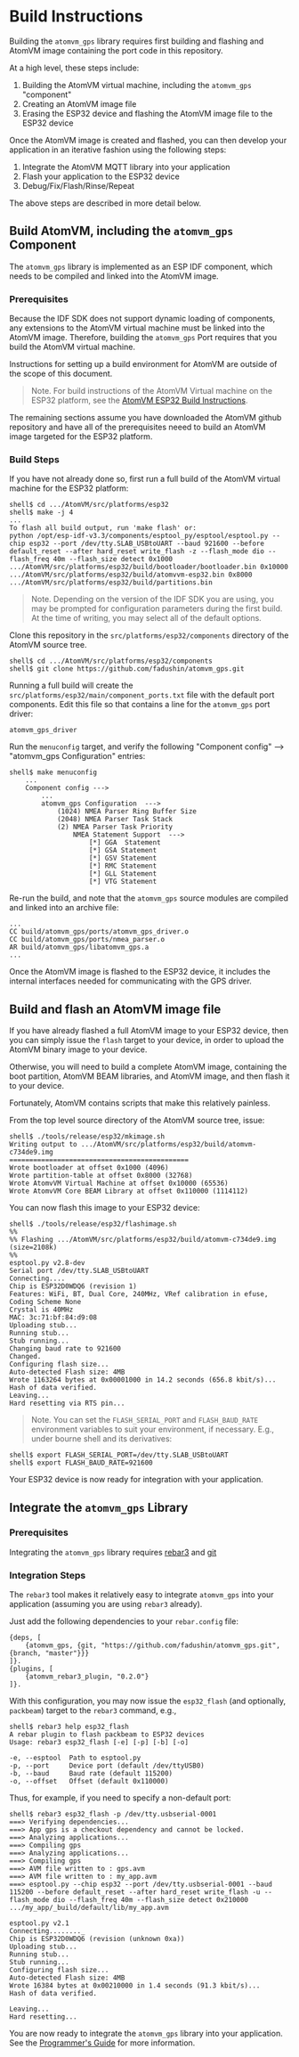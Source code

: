 # Build Instructions

Building the `atomvm_gps` library requires first building and flashing and AtomVM image containing the port code in this repository.

At a high level, these steps include:

1. Building the AtomVM virtual machine, including the `atomvm_gps` "component"
1. Creating an AtomVM image file
1. Erasing the ESP32 device and flashing the AtomVM image file to the ESP32 device

Once the AtomVM image is created and flashed, you can then develop your application in an iterative fashion using the following steps:

1. Integrate the AtomVM MQTT library into your application
1. Flash your application to the ESP32 device
1. Debug/Fix/Flash/Rinse/Repeat

The above steps are described in more detail below.

## Build AtomVM, including the `atomvm_gps` Component

The `atomvm_gps` library is implemented as an ESP IDF component, which needs to be compiled and linked into the AtomVM image.

### Prerequisites

Because the IDF SDK does not support dynamic loading of components, any extensions to the AtomVM virtual machine must be linked into the AtomVM image.  Therefore, building the `atomvm_gps` Port requires that you build the AtomVM virtual machine.

Instructions for setting up a build environment for AtomVM are outside of the scope of this document.

> Note. For build instructions of the AtomVM Virtual machine on the ESP32 platform, see the [AtomVM ESP32 Build Instructions](https://github.com/bettio/AtomVM/blob/master/README.ESP32.Md#building-atomvm-for-esp32).

The remaining sections assume you have downloaded the AtomVM github repository and have all of the prerequisites neeed to build an AtomVM image targeted for the ESP32 platform.

### Build Steps

If you have not already done so, first run a full build of the AtomVM virtual machine for the ESP32 platform:

    shell$ cd .../AtomVM/src/platforms/esp32
    shell$ make -j 4
    ...
    To flash all build output, run 'make flash' or:
    python /opt/esp-idf-v3.3/components/esptool_py/esptool/esptool.py --chip esp32 --port /dev/tty.SLAB_USBtoUART --baud 921600 --before default_reset --after hard_reset write_flash -z --flash_mode dio --flash_freq 40m --flash_size detect 0x1000 .../AtomVM/src/platforms/esp32/build/bootloader/bootloader.bin 0x10000 .../AtomVM/src/platforms/esp32/build/atomvvm-esp32.bin 0x8000 .../AtomVM/src/platforms/esp32/build/partitions.bin

> Note.  Depending on the version of the IDF SDK you are using, you may be prompted for configuration parameters during the first build.  At the time of writing, you may select all of the default options.

Clone this repository in the `src/platforms/esp32/components` directory of the AtomVM source tree.

    shell$ cd .../AtomVM/src/platforms/esp32/components
    shell$ git clone https://github.com/fadushin/atomvm_gps.git

Running a full build will create the `src/platforms/esp32/main/component_ports.txt` file with the default port components.  Edit this file so that contains a line for the `atomvm_gps` port driver:

    atomvm_gps_driver

Run the `menuconfig` target, and verify the following "Component config" --> "atomvm_gps Configuration" entries:

    shell$ make menuconfig
        ...
        Component config --->
            ...
            atomvm_gps Configuration  --->
                (1024) NMEA Parser Ring Buffer Size
                (2048) NMEA Parser Task Stack
                (2) NMEA Parser Task Priority
                    NMEA Statement Support  --->
                        [*] GGA  Statement
                        [*] GSA Statement
                        [*] GSV Statement
                        [*] RMC Statement
                        [*] GLL Statement
                        [*] VTG Statement

Re-run the build, and note that the `atomvm_gps` source modules are compiled and linked into an archive file:

    ...
    CC build/atomvm_gps/ports/atomvm_gps_driver.o
    CC build/atomvm_gps/ports/nmea_parser.o
    AR build/atomvm_gps/libatomvm_gps.a
    ...

Once the AtomVM image is flashed to the ESP32 device, it includes the internal interfaces needed for communicating with the GPS driver.

## Build and flash an AtomVM image file

If you have already flashed a full AtomVM image to your ESP32 device, then you can simply issue the `flash` target to your device, in order to upload the AtomVM binary image to your device.

Otherwise, you will need to build a complete AtomVM image, containing the boot partition, AtomVM BEAM libraries, and AtomVM image, and then flash it to your device.

Fortunately, AtomVM contains scripts that make this relatively painless.

From the top level source directory of the AtomVM source tree, issue:

    shell$ ./tools/release/esp32/mkimage.sh
    Writing output to .../AtomVM/src/platforms/esp32/build/atomvm-c734de9.img
    =============================================
    Wrote bootloader at offset 0x1000 (4096)
    Wrote partition-table at offset 0x8000 (32768)
    Wrote AtomvVM Virtual Machine at offset 0x10000 (65536)
    Wrote AtomvVM Core BEAM Library at offset 0x110000 (1114112)

You can now flash this image to your ESP32 device:

    shell$ ./tools/release/esp32/flashimage.sh
    %%
    %% Flashing .../AtomVM/src/platforms/esp32/build/atomvm-c734de9.img (size=2108k)
    %%
    esptool.py v2.8-dev
    Serial port /dev/tty.SLAB_USBtoUART
    Connecting....
    Chip is ESP32D0WDQ6 (revision 1)
    Features: WiFi, BT, Dual Core, 240MHz, VRef calibration in efuse, Coding Scheme None
    Crystal is 40MHz
    MAC: 3c:71:bf:84:d9:08
    Uploading stub...
    Running stub...
    Stub running...
    Changing baud rate to 921600
    Changed.
    Configuring flash size...
    Auto-detected Flash size: 4MB
    Wrote 1163264 bytes at 0x00001000 in 14.2 seconds (656.8 kbit/s)...
    Hash of data verified.
    Leaving...
    Hard resetting via RTS pin...

> Note.  You can set the `FLASH_SERIAL_PORT` and `FLASH_BAUD_RATE` environment variables to suit your environment, if necessary.  E.g., under bourne shell and its derivatives:

    shell$ export FLASH_SERIAL_PORT=/dev/tty.SLAB_USBtoUART
    shell$ export FLASH_BAUD_RATE=921600

Your ESP32 device is now ready for integration with your application.

## Integrate the `atomvm_gps` Library

### Prerequisites

Integrating the `atomvm_gps` library requires [rebar3](https://www.rebar3.org) and [git](https://git-scm.com)

### Integration Steps

The `rebar3` tool makes it relatively easy to integrate `atomvm_gps` into your application (assuming you are using `rebar3` already).

Just add the following dependencies to your `rebar.config` file:

    {deps, [
        {atomvm_gps, {git, "https://github.com/fadushin/atomvm_gps.git", {branch, "master"}}}
    ]}.
    {plugins, [
        {atomvm_rebar3_plugin, "0.2.0"}
    ]}.

With this configuration, you may now issue the `esp32_flash` (and optionally, `packbeam`) target to the `rebar3` command, e.g.,

    shell$ rebar3 help esp32_flash
    A rebar plugin to flash packbeam to ESP32 devices
    Usage: rebar3 esp32_flash [-e] [-p] [-b] [-o]

    -e, --esptool  Path to esptool.py
    -p, --port     Device port (default /dev/ttyUSB0)
    -b, --baud     Baud rate (default 115200)
    -o, --offset   Offset (default 0x110000)

Thus, for example, if you need to specify a non-default port:

    shell$ rebar3 esp32_flash -p /dev/tty.usbserial-0001
    ===> Verifying dependencies...
    ===> App gps is a checkout dependency and cannot be locked.
    ===> Analyzing applications...
    ===> Compiling gps
    ===> Analyzing applications...
    ===> Compiling gps
    ===> AVM file written to : gps.avm
    ===> AVM file written to : my_app.avm
    ===> esptool.py --chip esp32 --port /dev/tty.usbserial-0001 --baud 115200 --before default_reset --after hard_reset write_flash -u --flash_mode dio --flash_freq 40m --flash_size detect 0x210000 .../my_app/_build/default/lib/my_app.avm

    esptool.py v2.1
    Connecting........_
    Chip is ESP32D0WDQ6 (revision (unknown 0xa))
    Uploading stub...
    Running stub...
    Stub running...
    Configuring flash size...
    Auto-detected Flash size: 4MB
    Wrote 16384 bytes at 0x00210000 in 1.4 seconds (91.3 kbit/s)...
    Hash of data verified.

    Leaving...
    Hard resetting...

You are now ready to integrate the `atomvm_gps` library into your application.  See the [Programmer's Guide](guide.md) for more information.
